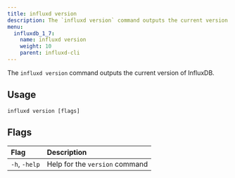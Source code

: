 ```yaml
---
title: influxd version
description: The `influxd version` command outputs the current version of InfluxDB.
menu:
  influxdb_1_7:
    name: influxd version
    weight: 10
    parent: influxd-cli
---
```



The `influxd version` command outputs the current version of InfluxDB.

## Usage

```
influxd version [flags]
```

## Flags

| Flag           | Description                    |
|:----           |:-----------                    |
| `-h`, `-help` | Help for the `version` command |
